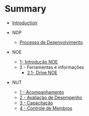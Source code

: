# Summary

* [Introduction](README.md)

* NDP
  * [Processo de Desenvolvimento](ndp/processo-de-desenvolvimento.md)

* NOE
	* [1- Introdução NOE](noe/noe-introducao.md)
	* 2 - Ferramentas e informações
		* [2.1- Drive NOE](noe/drive.md)

* NUT
	* [1 - Acompanhamento](nut/acompanhamento.md)
	* [2 - Avaliação de Desempenho](nut/avaliacao-de-desempenho.md)
	* [3 - Capacitação](nut/capacitacao.md)
	* [4 - Controle de Membros](nut/controle-de-membros.md)